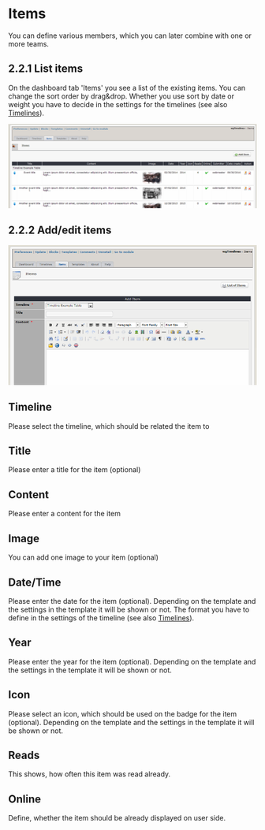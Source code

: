 # Items

You can define various members, which you can later combine with one or more teams.

## 2.2.1 List items

On the dashboard tab 'Items' you see a list of the existing items.  You can change the sort order by drag&drop. Whether you use sort by date or weight you have to decide in the settings for the timelines \(see also [Timelines](timelines.md)\).

![](../.gitbook/assets/2admin_items_list.png)

## 2.2.2 Add/edit items

![](../.gitbook/assets/2admin_items_add.png)

## Timeline

Please select the timeline, which should be related the item to

## Title

Please enter a title for the item \(optional\)

## Content

Please enter a content for the item

## Image

You can add one image to your item \(optional\)

## Date/Time

Please enter the date for the item \(optional\). Depending on the template and the settings in the template it will be shown or not. The format you have to define in the settings of the timeline \(see also [Timelines](timelines.md)\).

## Year

Please enter the year for the item \(optional\). Depending on the template and the settings in the template it will be shown or not.

## Icon

Please select an icon, which should be used on the badge for the item \(optional\). Depending on the template and the settings in the template it will be shown or not.

## Reads

This shows, how often this item was read already.

## Online

Define, whether the item should be already displayed on user side.

